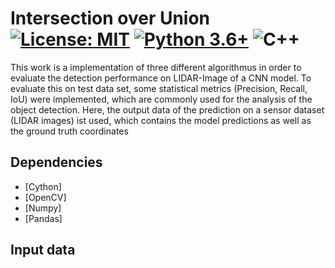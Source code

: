 

# Intersection over Union [![License: MIT](https://img.shields.io/badge/License-MIT-yellow.svg)](./LICENSE) [![Python 3.6+](https://img.shields.io/badge/python-3.6+-blue.svg)](https://www.python.org/downloads/release/python-360/) ![C++](https://img.shields.io/badge/C++-Solutions-red.svg?style=flat&logo=c++) 


This work is a implementation of three different algorithmus in order to evaluate the detection performance on LIDAR-Image of a CNN model.
To evaluate this on test data set, some statistical metrics (Precision, Recall, IoU) were implemented, which are commonly used for the analysis of the object detection.
Here, the output data of the prediction on a sensor dataset  (LIDAR images) ist used, which contains the model predictions as well as the ground truth coordinates 


 Dependencies
------------
 * [Cython]
 * [OpenCV]
 * [Numpy]
 * [Pandas]

## Input data

